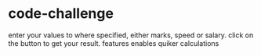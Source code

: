 # code-challenge
enter your values to where specified, either marks, speed or salary.
click on the button to get your result.
features
enables quiker calculations

